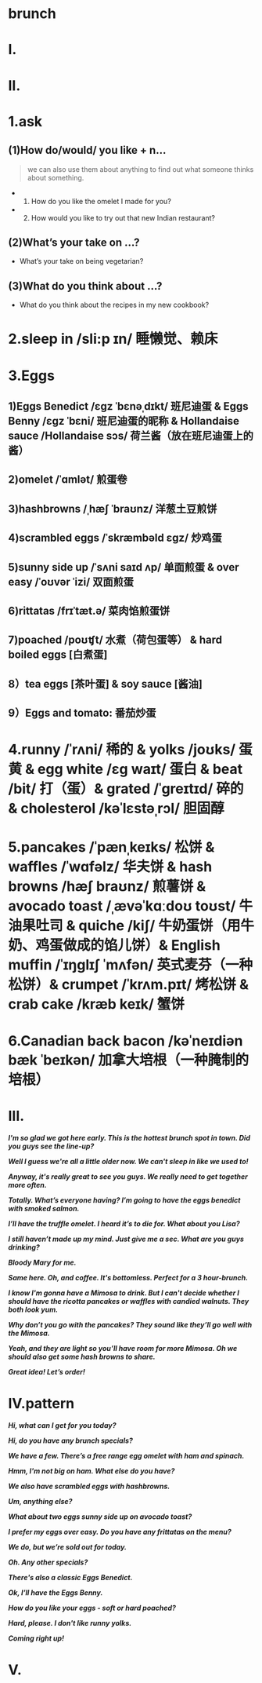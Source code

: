 # brunch
# I.




# II.
# 1.ask
## (1)How do/would/ you like + n...
> we can also use them about anything to find out what someone thinks about something.

- 1. How do you like the omelet I made for you?

- 2. How would you like to try out that new Indian restaurant?

## (2)What’s your take on …?
- What’s your take on being vegetarian?

## (3)What do you think about …?
- What do you think about the recipes in my new cookbook?

# 2.sleep in /sli:p ɪn/ 睡懒觉、赖床



# 3.Eggs 
## 1)Eggs Benedict /ɛgz ˈbɛnəˌdɪkt/ 班尼迪蛋 & Eggs Benny /ɛgz ˈbɛni/ 班尼迪蛋的昵称 & Hollandaise sauce /Hollandaise sɔs/ 荷兰酱（放在班尼迪蛋上的酱）

## 2)omelet /ˈɑmlət/ 煎蛋卷 

## 3)hashbrowns /ˌhæʃ ˈbraʊnz/ 洋葱土豆煎饼 

## 4)scrambled eggs /ˈskræmbəld ɛgz/ 炒鸡蛋 


## 5)sunny side up /ˈsʌni saɪd ʌp/ 单面煎蛋 & over easy /ˈoʊvər ˈizi/ 双面煎蛋 

## 6)rittatas /frɪˈtæt.ə/ 菜肉馅煎蛋饼 

## 7)poached /poʊʧt/ 水煮（荷包蛋等） & hard boiled eggs [白煮蛋]

## 8）tea eggs [茶叶蛋] & soy sauce [酱油] 

## 9）Eggs and tomato: 番茄炒蛋

# 4.runny /ˈrʌni/ 稀的 & yolks /joʊks/ 蛋黄 & egg white /ɛg waɪt/ 蛋白 & beat /bit/ 打（蛋）& grated /ˈgreɪtɪd/ 碎的 & cholesterol /kəˈlɛstəˌrɔl/ 胆固醇




# 5.pancakes /ˈpænˌkeɪks/ 松饼 & waffles /ˈwɑfəlz/ 华夫饼 & hash browns /hæʃ braʊnz/ 煎薯饼 & avocado toast /ˌævəˈkɑːdoʊ toʊst/ 牛油果吐司 & quiche /kiʃ/ 牛奶蛋饼（用牛奶、鸡蛋做成的馅儿饼）& English muffin /ˈɪŋglɪʃ ˈmʌfən/ 英式麦芬（一种松饼）& crumpet /ˈkrʌm.pɪt/ 烤松饼 & crab cake /kræb keɪk/ 蟹饼


# 6.Canadian back bacon /kəˈneɪdiən bæk ˈbeɪkən/ 加拿大培根（一种腌制的培根）




# III.
***I'm so glad we got here early. This is the hottest brunch spot in town. Did you guys see the line-up?***

***Well I guess we're all a little older now. We can't sleep in like we used to!***

***Anyway, it's really great to see you guys. We really need to get together more often.***

***Totally. What’s everyone having? I’m going to have the eggs benedict with smoked salmon.***

***I’ll have the truffle omelet. I heard it’s to die for. What about you Lisa?***

***I still haven’t made up my mind. Just give me a sec. What are you guys drinking?***

***Bloody Mary for me.***

***Same here. Oh, and coffee. It's bottomless. Perfect for a 3 hour-brunch.***

***I know I'm gonna have a Mimosa to drink. But I can't decide whether I should have the ricotta pancakes or waffles with candied walnuts. They both look yum.***

***Why don’t you go with the pancakes? They sound like they’ll go well with the Mimosa.***

***Yeah, and they are light so you’ll have room for more Mimosa. Oh we should also get some hash browns to share.***

***Great idea! Let’s order!***




# IV.pattern
***Hi, what can I get for you today?***

***Hi, do you have any brunch specials?***

***We have a few. There’s a free range egg omelet with ham and spinach.***

***Hmm, I'm not big on ham. What else do you have?***

***We also have scrambled eggs with hashbrowns.***

***Um, anything else?***

***What about two eggs sunny side up on avocado toast?***

***I prefer my eggs over easy. Do you have any frittatas on the menu?***

***We do, but we’re sold out for today.***

***Oh. Any other specials?***

***There's also a classic Eggs Benedict.***

***Ok, I’ll have the Eggs Benny.***

***How do you like your eggs - soft or hard poached?***

***Hard, please. I don't like runny yolks.***

***Coming right up!***


# V.